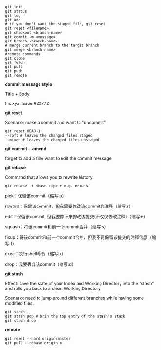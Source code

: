 ```
git init
git status
git log
git add
# if you don't want the staged file, git reset
git reset <filename>
git checkout <branch-name>
git commit -m <message>
git branch <branch-name>
# merge current branch to the target branch
git merge <branch-name>
#remote commands
git clone
git fetch
git pull
git push
git remote
```

**commit message style**

Title + Body

Fix xyz: Issue #22772

**git reset**

Scenario: make a commit and want to "uncommit"

```shell
git reset HEAD~1
--soft # leaves the changed files staged
--mixed # leaves the changed files unstaged
```

**git commit --amend**

forget to add a file/ want to edit the commit message

**git rebase**

Command that allows you to rewrite history.

```shell
git rebase -i <base tip> # e.g. HEAD~3
```

pick：保留该commit（缩写:p）

reword：保留该commit，但我需要修改该commit的注释（缩写:r）

edit：保留该commit, 但我要停下来修改该提交(不仅仅修改注释)（缩写:e）

squash：将该commit和前一个commit合并（缩写:s）

fixup：将该commit和前一个commit合并，但我不要保留该提交的注释信息（缩写:f）

exec：执行shell命令（缩写:x）

drop：我要丢弃该commit（缩写:d）

**git stash**

Effect: save the state of your Index and Working Directory into the "stash" and rolls you back to a clean Working Directory.

Scenario: need to jump around different branches while having some modified files.

```shell
git stash
git stash pop # brin the top entry of the stash's stack
git stash drop
```

**remote**

```shell
git reset --hard origin/master 
git pull --rebase origin m
```
